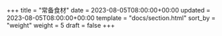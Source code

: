 +++
title = "常备食材"
date = 2023-08-05T08:00:00+00:00
updated = 2023-08-05T08:00:00+00:00
template = "docs/section.html"
sort_by = "weight"
weight = 5
draft = false
+++